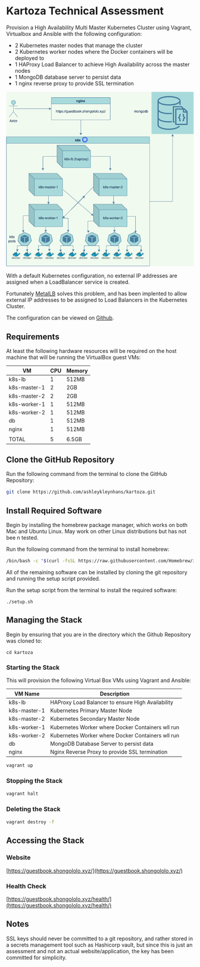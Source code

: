 # Kartoza Technical Assessment

Provision a High Availability Multi Master Kubernetes Cluster using Vagrant, Virtualbox and Ansible with the following configuration:

* 2 Kubernetes master nodes that manage the cluster
* 2 Kubernetes worker nodes where the Docker containers will be deployed to
* 1 HAProxy Load Balancer to achieve High Availability across the master nodes
* 1 MongoDB database server to persist data
* 1 nginx reverse proxy to provide SSL termination

![Architecture Diagram](k8s.png)

With a default Kubernetes configuration, no external IP addresses are assigned when a LoadBalancer service is created.

Fortunately [MetalLB](https://metallb.universe.tf/) solves this problem, and has been implented to allow external IP addresses to be assigned to Load Balancers in the Kubernetes Cluster.

The configuration can be viewed on [Github](https://github.com/ashleykleynhans/kartoza/blob/master/k8s/metallb-config.yml).

## Requirements

At least the following hardware resources will be required on the host machine that will be running the VirtualBox guest VMs:

| VM           | CPU | Memory |
|--------------|-----|--------|
| k8s-lb       |  1  | 512MB  |
| k8s-master-1 |  2  | 2GB    |
| k8s-master-2 |  2  | 2GB    |
| k8s-worker-1 |  1  | 512MB  |
| k8s-worker-2 |  1  | 512MB  |
| db           |  1  | 512MB  |
| nginx        |  1  | 512MB  |
|              |     |        |
| TOTAL        |  5  | 6.5GB  |

## Clone the GitHub Repository

Run the following command from the terminal to clone the GitHub Repository:

```bash
git clone https://github.com/ashleykleynhans/kartoza.git
```

## Install Required Software

Begin by installing the homebrew package manager, which works on both Mac
 and Ubuntu Linux.  May work on other Linux distributions but has not bee
n tested.

Run the following command from the terminal to install homebrew:

```bash
/bin/bash -c "$(curl -fsSL https://raw.githubusercontent.com/Homebrew/install/HEAD/install.sh)"
```

All of the remaining software can be installed by cloning the git repository and  running the setup script provided.

Run the setup script from the terminal to install the required software:

```bassh
./setup.sh
```

## Managing the Stack

Begin by ensuring that you are in the directory which the Github Repository was cloned to:

```
cd kartoza
```

### Starting the Stack

This will provision the following Virtual Box VMs using Vagrant and Ansible:

| VM Name        | Description                                       |
|----------------|---------------------------------------------------|
| k8s-lb         | HAProxy Load Balancer to ensure High Availability |
| k8s-master-1   | Kubernetes Primary Master Node                    |
| k8s-master-2   | Kubernetes Secondary Master Node                  |
| k8s-worker-1   | Kubernetes Worker where Docker Containers wll run |
| k8s-worker-2   | Kubernetes Worker where Docker Containers wll run |
| db             | MongoDB Database Server to persist data           |
| nginx          | Nginx Reverse Proxy to provide SSL termination    |


```bash
vagrant up
```

### Stopping the Stack

```bash
vagrant halt
```

### Deleting the Stack

```bash
vagrant destroy -f
```

## Accessing the Stack

### Website

[https://guestbook.shongololo.xyz/](https://guestbook.shongololo.xyz/)

### Health Check

[https://guestbook.shongololo.xyz/health/](https://guestbook.shongololo.xyz/health/)

## Notes

SSL keys should never be committed to a git repository, and rather stored in a secrets management tool such as Hashicorp vault, but since this is just an assessment and not an actual website/application, the key has been committed for simplicity.

